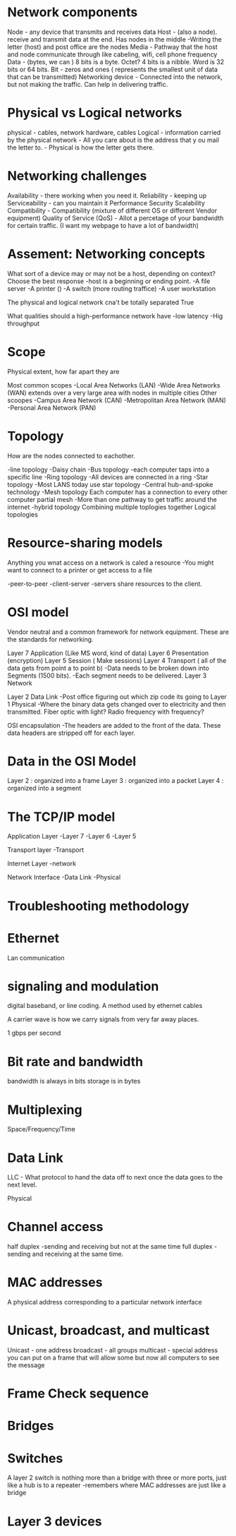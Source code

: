 # Network components

Node - any device that transmits and receives data
Host - (also a node). receive and transmit data at the end. Has nodes in the middle
    -Writing the letter (host) and post office are the nodes
Media - Pathway that the host and node communicate through like cabeling, wifi, cell phone frequency
Data - (bytes, we can ) 8 bits is a byte. Octet? 4 bits is a nibble. Word is 32 bits or 64 bits.
Bit - zeros and ones ( represents the smallest unit of data that can be transmitted)
Networking device - Connected into the network, but not making the traffic. Can help in delivering traffic. 



# Physical vs Logical networks

physical - cables, network hardware, cables
Logical - information carried by the physical network
    - All you care about is the address that y ou mail the letter to. 
    - Physical is how the letter gets there. 


# Networking challenges

Availability - there working when you need it. 
Reliability - keeping up
Serviceability - can you maintain it
Performance
Security
Scalability
Compatibility - Compatibility (mixture of different OS or different Vendor equipment)
Quality of Service (QoS) - Allot a percetage of your bandwidth for certain traffic. (I want my webpage to have a lot of bandwidth)


# Assement: Networking concepts

What sort of a device may or may not be a host, depending on context? Choose the best response
-host is a beginning or ending point. 
-A file server
-A printer ()
-A switch (more routing traffice)
-A user workstation

The physical and logical network cna't be totally separated
True

What qualities should a high-performance network have
-low latency 
-Hig throughput


# Scope 

Physical extent, how far apart they are

Most common scopes
-Local Area Networks (LAN)
-Wide Area Networks (WAN)
    extends over a very large area
    with nodes in multiple cities
Other scoopes
-Campus Area Network (CAN)
-Metropolitan Area Network (MAN)
-Personal Area Network (PAN)


# Topology 
How are the nodes connected to eachother. 

-line topology
    -Daisy chain
-Bus topology
    -each computer taps into a specific line
-Ring topology
    -All devices are connected in a ring
-Star topology
    -Most LANS today use star topology
    -Central hub-and-spoke technology
-Mesh topology
    Each computer has a connection to every other computer
    partial mesh
    -More than one pathway to get traffic around the internet
-hybrid topology
    Combining multiple toplogies together
Logical topologies


# Resource-sharing models
Anything you wnat access on a network is caled a resource
-You might want to connect to a printer or get access to a file

-peer-to-peer
-client-server
    -servers share resources to the client.


# OSI model

Vendor neutral and a common framework for network equipment. These are the standards for networking. 


Layer 7 Application (Like MS word, kind of data)
Layer 6 Presentation (encryption)
Layer 5 Session ( Make sessions)
Layer 4 Transport ( all of the data gets from point a to point b)
    -Data needs to be broken down into Segments (1500 bits).
    -Each segment needs to be delivered. 
Layer 3 Network

Layer 2 Data Link
    -Post office figuring out which zip code its going to 
Layer 1 Physical
    -Where the binary data gets changed over to electricity and then transmitted. Fiber optic with light? Radio frequency with frequency?

OSI
    encapsulation 
        -The headers are added to the front of the data. These data headers are stripped off for each layer. 

# Data in the OSI Model
Layer 2 : organized into a frame
Layer 3 : organized into a packet
Layer 4 : organized into a segment


# The TCP/IP model

Application Layer
    -Layer 7
    -Layer 6
    -Layer 5

Transport layer 
    -Transport

Internet Layer 
    -network

Network Interface
    -Data Link
    -Physical


# Troubleshooting methodology



# Ethernet

Lan communication

# signaling and modulation

digital baseband, or line coding. A method used by ethernet cables

A carrier wave is how we carry signals from very far away places. 

1 gbps per second

# Bit rate and bandwidth

bandwidth is always in bits
storage is in bytes

# Multiplexing

Space/Frequency/Time 


# Data Link

LLC - What protocol to hand the data off to next once the data goes to the next level.

Physical

# Channel access

half duplex -sending and receiving but not at the same time
full duplex -sending and receiving at the same time. 

# MAC addresses

A physical address corresponding to a particular network interface


# Unicast, broadcast, and multicast

Unicast - one address
broadcast - all groups
multicast - special address you can put on a frame that will allow some but now all computers to see the message

# Frame Check sequence

# Bridges



# Switches

A layer 2 switch is nothing more than a bridge with three or more ports, just like a hub is to a repeater
-remembers where MAC addresses are just like a bridge

# Layer 3 devices


